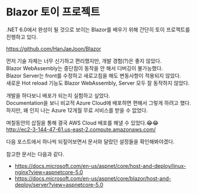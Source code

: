 # Blazor 토이 프로젝트

.NET 6.0에서 완성이 될 것으로 보이는 Blazor를 배우기 위해 간단히 토이 프로젝트를 진행하고 있다.  

https://github.com/HanJaeJoon/Blazor  

먼저 기술 자체는 너무 신기하고 편리했지만, 개발 경험(?)은 좋지 않았다.  
Blazor WebAssembly는 중단점이 동작을 안 해서 디버깅이 불가능했다.  
Blazor Server는 front를 수정하고 새로고침을 해도 변동사항이 적용되지 않았다.  
새로운 Hot reload 기능도 Blazor WebAssembly, Server 모두 잘 동작하지 않았다.  

개발을 하다보니 배포가 되는지 실험하고 싶었다.  
Documentation을 보니 비교적 Azure Cloud에 배포하면 편해서 그렇게 하려고 했다.  
하지만, 왜 인지 나는 Azure 12개월 무료 서비스를 받을 수 없었다.  

며칠동안의 삽질을 통해 결국 AWS Cloud 배포를 해낼 수 있었다.😂😂  
http://ec2-3-144-47-61.us-east-2.compute.amazonaws.com/

다음 포스트에서 하나씩 되짚어보면서 문서와 달랐던 설정들을 확인해봐야겠다.  

참고한 문서는 다음과 같다.
- https://docs.microsoft.com/en-us/aspnet/core/host-and-deploy/linux-nginx?view=aspnetcore-5.0
- https://docs.microsoft.com/en-us/aspnet/core/blazor/host-and-deploy/server?view=aspnetcore-5.0